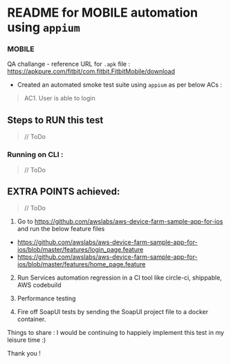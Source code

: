 # README for MOBILE automation using `appium`

### MOBILE

QA challange - reference URL for `.apk` file : https://apkpure.com/fitbit/com.fitbit.FitbitMobile/download
 
- Created an automated smoke test suite using `appium` as per below ACs :

> AC1. User is able to login

## Steps to RUN this test

> // ToDo

### Running on CLI : 
> // ToDo

## EXTRA POINTS achieved:

> // ToDo

1. Go to https://github.com/awslabs/aws-device-farm-sample-app-for-ios and run the below feature files
- https://github.com/awslabs/aws-device-farm-sample-app-for-ios/blob/master/features/login_page.feature
- https://github.com/awslabs/aws-device-farm-sample-app-for-ios/blob/master/features/home_page.feature

2. Run Services automation regression in a CI tool like circle-ci, shippable, AWS codebuild

3. Performance testing 

4. Fire off SoapUI tests by sending the SoapUI project file to a docker container. 


Things to share : I would be continuing to happiely implement this test in my leisure time :)

Thank you ! 